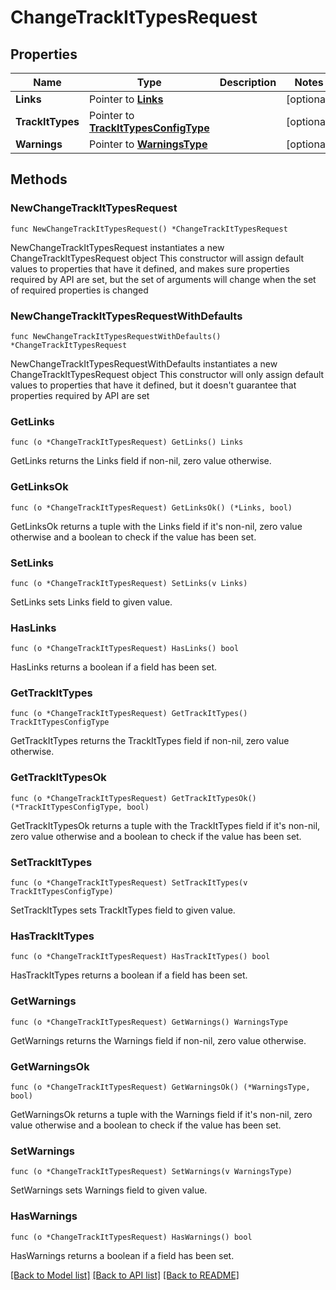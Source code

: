 # ChangeTrackItTypesRequest

## Properties

Name | Type | Description | Notes
------------ | ------------- | ------------- | -------------
**Links** | Pointer to [**Links**](Links.md) |  | [optional] 
**TrackItTypes** | Pointer to [**TrackItTypesConfigType**](TrackItTypesConfigType.md) |  | [optional] 
**Warnings** | Pointer to [**WarningsType**](WarningsType.md) |  | [optional] 

## Methods

### NewChangeTrackItTypesRequest

`func NewChangeTrackItTypesRequest() *ChangeTrackItTypesRequest`

NewChangeTrackItTypesRequest instantiates a new ChangeTrackItTypesRequest object
This constructor will assign default values to properties that have it defined,
and makes sure properties required by API are set, but the set of arguments
will change when the set of required properties is changed

### NewChangeTrackItTypesRequestWithDefaults

`func NewChangeTrackItTypesRequestWithDefaults() *ChangeTrackItTypesRequest`

NewChangeTrackItTypesRequestWithDefaults instantiates a new ChangeTrackItTypesRequest object
This constructor will only assign default values to properties that have it defined,
but it doesn't guarantee that properties required by API are set

### GetLinks

`func (o *ChangeTrackItTypesRequest) GetLinks() Links`

GetLinks returns the Links field if non-nil, zero value otherwise.

### GetLinksOk

`func (o *ChangeTrackItTypesRequest) GetLinksOk() (*Links, bool)`

GetLinksOk returns a tuple with the Links field if it's non-nil, zero value otherwise
and a boolean to check if the value has been set.

### SetLinks

`func (o *ChangeTrackItTypesRequest) SetLinks(v Links)`

SetLinks sets Links field to given value.

### HasLinks

`func (o *ChangeTrackItTypesRequest) HasLinks() bool`

HasLinks returns a boolean if a field has been set.

### GetTrackItTypes

`func (o *ChangeTrackItTypesRequest) GetTrackItTypes() TrackItTypesConfigType`

GetTrackItTypes returns the TrackItTypes field if non-nil, zero value otherwise.

### GetTrackItTypesOk

`func (o *ChangeTrackItTypesRequest) GetTrackItTypesOk() (*TrackItTypesConfigType, bool)`

GetTrackItTypesOk returns a tuple with the TrackItTypes field if it's non-nil, zero value otherwise
and a boolean to check if the value has been set.

### SetTrackItTypes

`func (o *ChangeTrackItTypesRequest) SetTrackItTypes(v TrackItTypesConfigType)`

SetTrackItTypes sets TrackItTypes field to given value.

### HasTrackItTypes

`func (o *ChangeTrackItTypesRequest) HasTrackItTypes() bool`

HasTrackItTypes returns a boolean if a field has been set.

### GetWarnings

`func (o *ChangeTrackItTypesRequest) GetWarnings() WarningsType`

GetWarnings returns the Warnings field if non-nil, zero value otherwise.

### GetWarningsOk

`func (o *ChangeTrackItTypesRequest) GetWarningsOk() (*WarningsType, bool)`

GetWarningsOk returns a tuple with the Warnings field if it's non-nil, zero value otherwise
and a boolean to check if the value has been set.

### SetWarnings

`func (o *ChangeTrackItTypesRequest) SetWarnings(v WarningsType)`

SetWarnings sets Warnings field to given value.

### HasWarnings

`func (o *ChangeTrackItTypesRequest) HasWarnings() bool`

HasWarnings returns a boolean if a field has been set.


[[Back to Model list]](../README.md#documentation-for-models) [[Back to API list]](../README.md#documentation-for-api-endpoints) [[Back to README]](../README.md)


